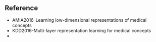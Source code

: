 ## Reference

* AMIA2016-Learning low-dimensional representations of medical concepts
* KDD2016-Multi-layer representation learning for medical concepts
* 